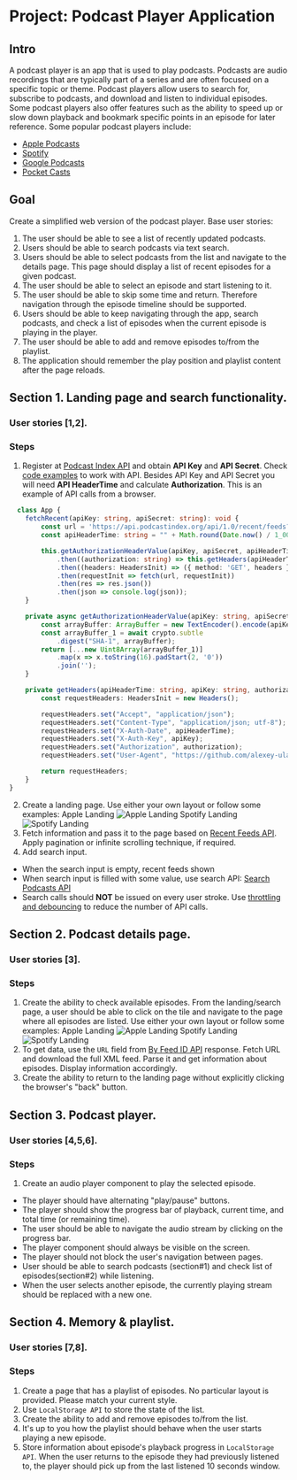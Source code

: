# Project: Podcast Player Application

## Intro

A podcast player is an app that is used to play podcasts. Podcasts are audio recordings that are typically part of a series and are often focused on a specific topic or theme. Podcast players allow users to search for, subscribe to podcasts, and download and listen to individual episodes. Some podcast players also offer features such as the ability to speed up or slow down playback and bookmark specific points in an episode for later reference. Some popular podcast players include:
- [Apple Podcasts](https://www.apple.com/apple-podcasts/)
- [Spotify](https://open.spotify.com/genre/podcasts-web)
- [Google Podcasts](https://podcasts.google.com/)
- [Pocket Casts](https://pocketcasts.com)

## Goal
Create a simplified web version of the podcast player. Base user stories:
1. The user should be able to see a list of recently updated podcasts.
2. Users should be able to search podcasts via text search.
3. Users should be able to select podcasts from the list and navigate to the details page. This page should display a list of recent episodes for a given podcast.
4. The user should be able to select an episode and start listening to it.
5. The user should be able to skip some time and return. Therefore navigation through the episode timeline should be supported.
6. Users should be able to keep navigating through the app, search podcasts, and check a list of episodes when the current episode is playing in the player.
7. The user should be able to add and remove episodes to/from the playlist.
8. The application should remember the play position and playlist content after the page reloads.

## Section 1. Landing page and search functionality.
### User stories [1,2].
### Steps
1. Register at [Podcast Index API](https://api.podcastindex.org/) and obtain **API Key** and **API Secret**. Check [code examples](https://podcastindex-org.github.io/docs-api/#overview--libraries) to work with API. Besides API Key and API Secret you will need **API HeaderTime** and calculate **Authorization**.
This is an example of API calls from a browser.
```ts
  class App {
    fetchRecent(apiKey: string, apiSecret: string): void {
        const url = 'https://api.podcastindex.org/api/1.0/recent/feeds?max=10';
        const apiHeaderTime: string = "" + Math.round(Date.now() / 1_000);

        this.getAuthorizationHeaderValue(apiKey, apiSecret, apiHeaderTime)
            .then((authorization: string) => this.getHeaders(apiHeaderTime, apiKey, authorization))
            .then((headers: HeadersInit) => ({ method: 'GET', headers }))
            .then(requestInit => fetch(url, requestInit))
            .then(res => res.json())
            .then(json => console.log(json));
    }

    private async getAuthorizationHeaderValue(apiKey: string, apiSecret: string, apiHeaderTime: string): Promise<string> {
        const arrayBuffer: ArrayBuffer = new TextEncoder().encode(apiKey + apiSecret + apiHeaderTime);
        const arrayBuffer_1 = await crypto.subtle
            .digest("SHA-1", arrayBuffer);
        return [...new Uint8Array(arrayBuffer_1)]
            .map(x => x.toString(16).padStart(2, '0'))
            .join('');
    }

    private getHeaders(apiHeaderTime: string, apiKey: string, authorization: string): HeadersInit {
        const requestHeaders: HeadersInit = new Headers();

        requestHeaders.set("Accept", "application/json");
        requestHeaders.set("Content-Type", "application/json; utf-8");
        requestHeaders.set("X-Auth-Date", apiHeaderTime);
        requestHeaders.set("X-Auth-Key", apiKey);
        requestHeaders.set("Authorization", authorization);
        requestHeaders.set("User-Agent", "https://github.com/alexey-ulashchick/podcast-backend");

        return requestHeaders;
    }
}
```
2. Create a landing page. Use either your own layout or follow some examples:
Apple Landing
![Apple Landing](assets/landing/apple_landing.png)
Spotify Landing
![Spotify Landing](assets/landing/spotify_landing.png)
3. Fetch information and pass it to the page based on [Recent Feeds API](https://podcastindex-org.github.io/docs-api/#get-/recent/feeds). Apply pagination or infinite scrolling technique, if required.
4. Add search input.
- When the search input is empty, recent feeds shown
- When search input is filled with some value, use search API: [Search Podcasts API](https://podcastindex-org.github.io/docs-api/#get-/search/byterm)
- Search calls should **NOT** be issued on every user stroke. Use [throttling and debouncing](https://www.telerik.com/blogs/debouncing-and-throttling-in-javascript) to reduce the number of API calls.


## Section 2. Podcast details page.
### User stories [3].
### Steps
1. Create the ability to check available episodes. From the landing/search page, a user should be able to click on the tile and navigate to the page where all episodes are listed. Use either your own layout or follow some examples:
Apple Landing
![Apple Landing](assets/details/apple_details.png)
Spotify Landing
![Spotify Landing](assets/details/spotify_details.png)
2. To get data, use the `URL` field from [By Feed ID API](https://podcastindex-org.github.io/docs-api/#get-/podcasts/byfeedid) response. Fetch URL and download the full XML feed. Parse it and get information about episodes. Display information accordingly.
3. Create the ability to return to the landing page without explicitly clicking the browser's "back" button.

## Section 3. Podcast player.
### User stories [4,5,6].
### Steps
1. Create an audio player component to play the selected episode.
- The player should have alternating "play/pause" buttons.
- The player should show the progress bar of playback, current time, and total time (or remaining time).
- The user should be able to navigate the audio stream by clicking on the progress bar.
- The player component should always be visible on the screen.
- The player should not block the user's navigation between pages.
- User should be able to search podcasts (section#1) and check list of episodes(section#2) while listening.
- When the user selects another episode, the currently playing stream should be replaced with a new one.

## Section 4. Memory & playlist.
### User stories [7,8].
### Steps
1. Create a page that has a playlist of episodes. No particular layout is provided. Please match your current style.
2. Use `LocalStorage API` to store the state of the list.
3. Create the ability to add and remove episodes to/from the list.
4. It's up to you how the playlist should behave when the user starts playing a new episode.
5. Store information about episode's playback progress in `LocalStorage API`. When the user returns to the episode they had previously listened to, the player should pick up from the last listened 10 seconds window.